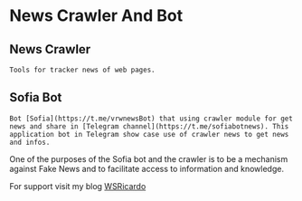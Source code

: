 # News Crawler And Bot

## News Crawler

	Tools for tracker news of web pages.


## Sofia Bot

	Bot [Sofia](https://t.me/vrwnewsBot) that using crawler module for get news and share in [Telegram channel](https://t.me/sofiabotnews). This application bot in Telegram show case use of crawler news to get news and infos.

One of the purposes of the Sofia bot and the crawler is to be a mechanism against Fake News and to facilitate access to information and knowledge.

For support visit my blog [WSRicardo](https://wsricardo.blogspot.com/2023/05/support.html) 
